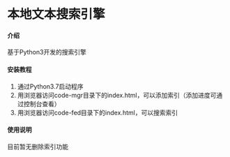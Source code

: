 # 本地文本搜索引擎

#### 介绍
基于Python3开发的搜索引擎

#### 安装教程

1.  通过Python3.7启动程序
2.  用浏览器访问code-mgr目录下的index.html，可以添加索引（添加进度可通过控制台查看）
3.  用浏览器访问code-fed目录下的index.html，可以搜索索引

#### 使用说明

目前暂无删除索引功能

